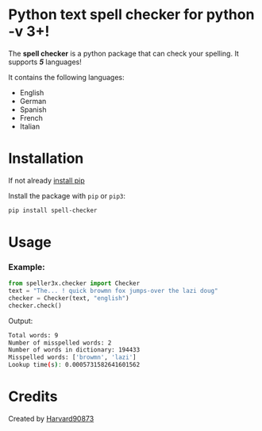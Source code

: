# Python text spell checker for python -v 3+!

The **spell checker** is a python package that can check your spelling. It supports **_5_** languages!

It contains the following languages:

- English
- German
- Spanish
- French
- Italian

# Installation

If not already [install pip](https://pip.pypa.io/en/stable/installing/)

Install the package with `pip` or `pip3`:

```bash
pip install spell-checker
```

# Usage

### Example:

```Python
from speller3x.checker import Checker
text = "The... ! quick browmn fox jumps-over the lazi doug"
checker = Checker(text, "english")
checker.check()
```

Output:

```bash
Total words: 9
Number of misspelled words: 2
Number of words in dictionary: 194433
Misspelled words: ['browmn', 'lazi']
Lookup time(s): 0.0005731582641601562
```

# Credits

Created by [Harvard90873](https://github.com/Harvard90873/)
